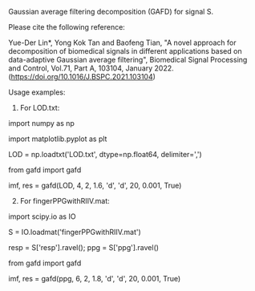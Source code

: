 Gaussian average filtering decomposition (GAFD) for signal S.

Please cite the following reference: 

Yue-Der Lin*, Yong Kok Tan and Baofeng Tian, "A novel approach for decomposition of biomedical signals in different applications based on data-adaptive Gaussian average filtering", Biomedical Signal Processing and Control, Vol.71, Part A, 103104, January 2022. (https://doi.org/10.1016/J.BSPC.2021.103104)

Usage examples:

1) For LOD.txt:

import numpy as np

import matplotlib.pyplot as plt

LOD = np.loadtxt('LOD.txt', dtype=np.float64, delimiter=',')

from gafd import gafd

imf, res = gafd(LOD, 4, 2, 1.6, 'd', 'd', 20, 0.001, True)

2) For fingerPPGwithRIIV.mat:

import scipy.io as IO

S = IO.loadmat('fingerPPGwithRIIV.mat') 

resp = S['resp'].ravel(); ppg = S['ppg'].ravel()

from gafd import gafd

imf, res = gafd(ppg, 6, 2, 1.8, 'd', 'd', 20, 0.001, True)
